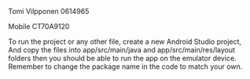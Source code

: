 Tomi Vilpponen 0614965

Mobile CT70A9120

To run the project or any other file, create a new Android Studio project, And copy the files into app/src/main/java and app/src/main/res/layout folders then you should be able to run the app on the emulator device. Remember to change the package name in the code to match your own.

